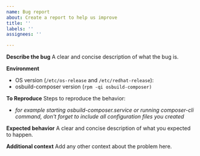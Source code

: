 ```yaml
---
name: Bug report
about: Create a report to help us improve
title: ''
labels: ''
assignees: ''

---
```


**Describe the bug**
A clear and concise description of what the bug is.

**Environment**
 * OS version (`/etc/os-release` and `/etc/redhat-release`):
 * osbuild-composer version (`rpm -qi osbuild-composer)`

**To Reproduce**
Steps to reproduce the behavior:
 * *for example starting osbuild-composer.service or running composer-cli command, don't forget to include all configuration files you created*

**Expected behavior**
A clear and concise description of what you expected to happen.

**Additional context**
Add any other context about the problem here.
